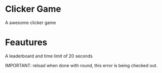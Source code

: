 # Clicker Game
A awesome clicker game


# Feautures

A leaderboard and time limit of 20 seconds

IMPORTANT: reload when done with round, this error is being checked out.
